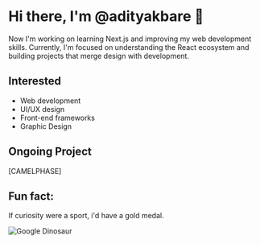 # Hi there, I'm @adityakbare 👋
Now I'm working on learning Next.js and improving my web development skills. Currently, I'm focused on understanding the React ecosystem and building projects that merge design with development.

## Interested
- Web development 
- UI/UX design
- Front-end frameworks
- Graphic Design

## Ongoing Project
[CAMELPHASE]

## Fun fact: 
If curiosity were a sport, i'd have a gold medal.

![Google Dinosaur](https://cdn-images-1.medium.com/v2/resize:fit:688/1*82D2cg8Gpe9CVISaph6RPg.gif)
